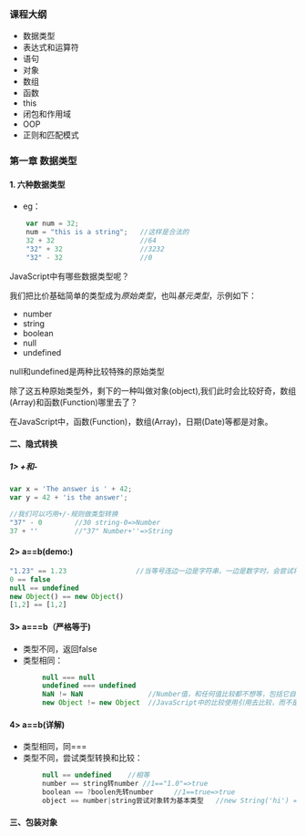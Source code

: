 ### 课程大纲
+ 数据类型
+ 表达式和运算符
+ 语句
+ 对象
+ 数组
+ 函数
+ this
+ 闭包和作用域
+ OOP
+ 正则和匹配模式

### 第一章 数据类型
#### 1. 六种数据类型
+ eg：
```javascript
    var num = 32;
    num = "this is a string";   //这样是合法的
    32 + 32                     //64
    "32" + 32                   //3232
    "32" - 32                   //0
```

JavaScript中有哪些数据类型呢？

我们把比价基础简单的类型成为*原始类型*，也叫*基元类型*，示例如下：

+ number
+ string
+ boolean
+ null
+ undefined

null和undefined是两种比较特殊的原始类型

除了这五种原始类型外，剩下的一种叫做对象(object),我们此时会比较好奇，数组(Array)和函数(Function)哪里去了？

在JavaScript中，函数(Function)，数组(Array)，日期(Date)等都是对象。

#### 二、隐式转换
##### 1>  +和-
```javascript
var x = 'The answer is ' + 42;
var y = 42 + 'is the answer';

//我们可以巧用+/-规则做类型转换
"37" - 0        //30 string-0=>Number
37 + ''         //"37" Number+''=>String
```
#### 2> a==b(demo:)
```javascript
"1.23" == 1.23                 //当等号连边一边是字符串，一边是数字时，会尝试将字符串转换为数字
0 == false
null == undefined
new Object() == new Object()
[1,2] == [1,2]
```
#### 3> a===b（严格等于)
+ 类型不同，返回false
+ 类型相同：
```javascript
        null === null
        undefined === undefined
        NaN != NaN                //Number值，和任何值比较都不想等，包括它自己
        new Object != new Object  //JavaScript中的比较使用引用去比较，而不是值比较
```
#### 4> a==b(详解)
+ 类型相同，同===
+ 类型不同，尝试类型转换和比较：
```javascript
        null == undefined    //相等
        number == string转number //1=="1.0"=>true
        boolean == ?boolen先转number     //1==true=>true
        object == number|string尝试对象转为基本类型   //new String('hi') == 'hi'=>true
```
#### 三、包装对象




